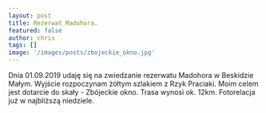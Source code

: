 ```yaml
---
layout: post
title: Rezerwat Madohora.
featured: false
author: chris
tags: []
image: '/images/posts/zbojeckie_okno.jpg'
---
```


<p class='c-content__cc-content'>
Dnia 01.09.2019 udaję się  na zwiedzanie rezerwatu Madohora w Beskidzie Małym. Wyjście rozpoczynam żółtym szlakiem z Rzyk Praciaki.
Moim celem jest dotarcie do skały - Zbójeckie okno. Trasa wynosi ok. 12km. Fotorelacja już w najbliższą niedziele.
</p>